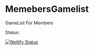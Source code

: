 # MemebersGamelist
GameList For Members

Status:

[![Netlify Status](https://api.netlify.com/api/v1/badges/8f5a9afe-584d-4a3c-a3bc-ede6c48532c0/deploy-status)](https://app.netlify.com/sites/polite-kangaroo-d6ead1/deploys)
